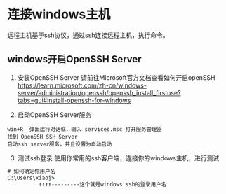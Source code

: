 # 连接windows主机

远程主机基于ssh协议，通过ssh连接远程主机，执行命令。

## windows开启OpenSSH Server
1. 安装OpenSSH Server
请前往Microsoft官方文档查看如何开启openSSH
https://learn.microsoft.com/zh-cn/windows-server/administration/openssh/openssh_install_firstuse?tabs=gui#install-openssh-for-windows

2. 启动OpenSSH Server服务
```
win+R  弹出运行对话框，输入 services.msc 打开服务管理器
找到 OpenSSH SSH Server 
启动ssh server服务，并且设置为自动启动
```

3. 测试ssh登录
使用你常用的ssh客户端，连接你的windows主机，进行测试 

```cmd
# 如何确定你用户名
C:\Users\xiaoj>
          ↑↑↑↑---------这个就是windows ssh的登录用户名
```

